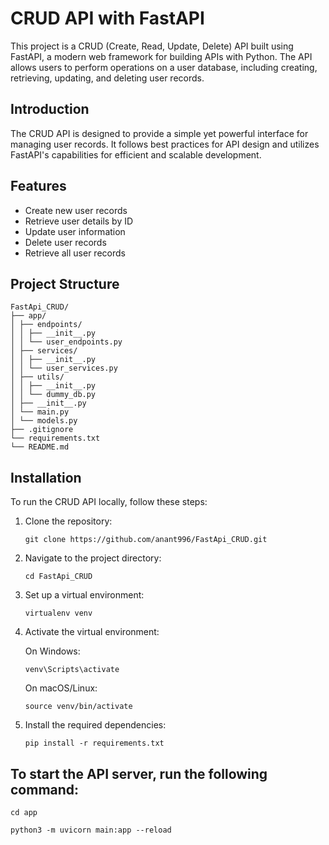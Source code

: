 # CRUD API with FastAPI

This project is a CRUD (Create, Read, Update, Delete) API built using FastAPI, a modern web framework for building APIs with Python. The API allows users to perform operations on a user database, including creating, retrieving, updating, and deleting user records.

## Introduction

The CRUD API is designed to provide a simple yet powerful interface for managing user records. It follows best practices for API design and utilizes FastAPI's capabilities for efficient and scalable development.

## Features

- Create new user records
- Retrieve user details by ID
- Update user information
- Delete user records
- Retrieve all user records

## Project Structure

```
FastApi_CRUD/
├── app/
│ ├── endpoints/
│ │ ├── __init__.py
│ │ └── user_endpoints.py
│ ├── services/
│ │ ├── __init__.py
│ │ └── user_services.py
│ ├── utils/
│ │ ├── __init__.py
│ │ └── dummy_db.py
│ ├── __init__.py
│ └── main.py
│ └── models.py
├── .gitignore
└── requirements.txt
└── README.md

```

## Installation

To run the CRUD API locally, follow these steps:

1. Clone the repository:
   
    ```git clone https://github.com/anant996/FastApi_CRUD.git```

2. Navigate to the project directory:
   
    ```cd FastApi_CRUD```

4. Set up a virtual environment:

    ```virtualenv venv```

5. Activate the virtual environment:

   On Windows:

   ```venv\Scripts\activate```

   On macOS/Linux:

   ```source venv/bin/activate```

6. Install the required dependencies:
   
    ```pip install -r requirements.txt```


## To start the API server, run the following command:

```
cd app

python3 -m uvicorn main:app --reload
```

